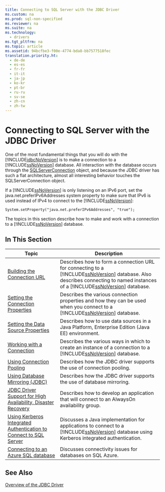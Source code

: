 ```yaml
---
title: Connecting to SQL Server with the JDBC Driver
ms.custom: na
ms.prod: sql-non-specified
ms.reviewer: na
ms.suite: na
ms.technology: 
  - drivers
ms.tgt_pltfrm: na
ms.topic: article
ms.assetid: 94bcfbe3-f00e-4774-bda8-bb7577518fec
translation.priority.ht: 
  - de-de
  - es-es
  - fr-fr
  - it-it
  - ja-jp
  - ko-kr
  - pt-br
  - ru-ru
  - sv-se
  - zh-cn
  - zh-tw
---
```

# Connecting to SQL Server with the JDBC Driver
  One of the most fundamental things that you will do with the [!INCLUDE[jdbcNoVersion](../content/includes/jdbcNoVersion_md.md)] is to make a connection to a [!INCLUDE[ssNoVersion](../content/includes/ssNoVersion_md.md)] database. All interaction with the database occurs through the [SQLServerConnection](../content/SQLServerConnection-Class.md) object, and because the JDBC driver has such a flat architecture, almost all interesting behavior touches the SQLServerConnection object.  
  
 If a [!INCLUDE[ssNoVersion](../content/includes/ssNoVersion_md.md)] is only listening on an IPv6 port, set the java.net.preferIPv6Addresses system property to make sure that IPv6 is used instead of IPv4 to connect to the [!INCLUDE[ssNoVersion](../content/includes/ssNoVersion_md.md)]:  
  
```  
System.setProperty("java.net.preferIPv6Addresses", "true");  
```  
  
 The topics in this section describe how to make and work with a connection to a [!INCLUDE[ssNoVersion](../content/includes/ssNoVersion_md.md)] database.  
  
## In This Section  
  
|Topic|Description|  
|-----------|-----------------|  
|[Building the Connection URL](../content/Building-the-Connection-URL.md)|Describes how to form a connection URL for connecting to a [!INCLUDE[ssNoVersion](../content/includes/ssNoVersion_md.md)] database. Also describes connecting to named instances of a [!INCLUDE[ssNoVersion](../content/includes/ssNoVersion_md.md)] database.|  
|[Setting the Connection Properties](../content/Setting-the-Connection-Properties.md)|Describes the various connection properties and how they can be used when you connect to a [!INCLUDE[ssNoVersion](../content/includes/ssNoVersion_md.md)] database.|  
|[Setting the Data Source Properties](../content/Setting-the-Data-Source-Properties.md)|Describes how to use data sources in a Java Platform, Enterprise Edition \(Java EE\) environment.|  
|[Working with a Connection](../content/Working-with-a-Connection.md)|Describes the various ways in which to create an instance of a connection to a [!INCLUDE[ssNoVersion](../content/includes/ssNoVersion_md.md)] database.|  
|[Using Connection Pooling](../content/Using-Connection-Pooling.md)|Describes how the JDBC driver supports the use of connection pooling.|  
|[Using Database Mirroring &#40;JDBC&#41;](../content/Using-Database-Mirroring--JDBC-.md)|Describes how the JDBC driver supports the use of database mirroring.|  
|[JDBC Driver Support for High Availability, Disaster Recovery](../content/JDBC-Driver-Support-for-High-Availability--Disaster-Recovery.md)|Describes how to develop an application that will connect to an AlwaysOn  availability group.|  
|[Using Kerberos Integrated Authentication to Connect to SQL Server](../content/Using-Kerberos-Integrated-Authentication-to-Connect-to-SQL-Server.md)|Discusses a Java implementation for applications to connect to a [!INCLUDE[ssNoVersion](../content/includes/ssNoVersion_md.md)] database using Kerberos integrated authentication.|  
|[Connecting to an Azure SQL database](../content/Connecting-to-an-Azure-SQL-database.md)|Discusses connectivity issues for databases on SQL Azure.|  
  
## See Also  
 [Overview of the JDBC Driver](../content/Overview-of-the-JDBC-Driver.md)  
  
  